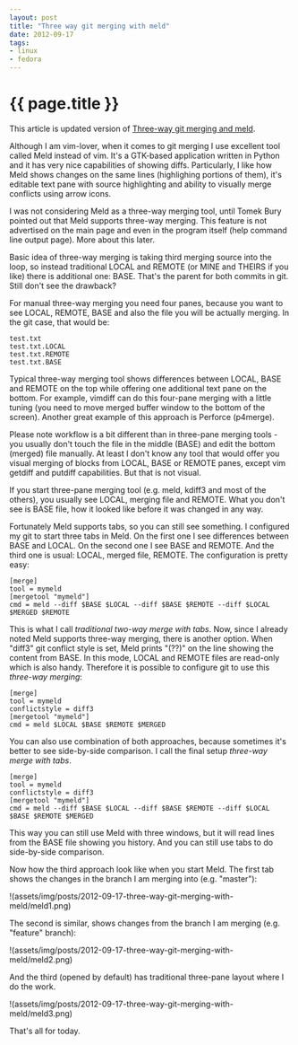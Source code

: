 ```yaml
---
layout: post
title: "Three way git merging with meld"
date: 2012-09-17
tags:
- linux
- fedora
---
```

{{ page.title }}
================

This article is updated version of [Three-way git merging and meld][1].

Although I am vim-lover, when it comes to git merging I use excellent tool
called Meld instead of vim. It's a GTK-based application written in Python and
it has very nice capabilities of showing diffs. Particularly, I like how Meld
shows changes on the same lines (highlighing portions of them), it's editable
text pane with source highlighting and ability to visually merge conflicts
using arrow icons.

I was not considering Meld as a three-way merging tool, until Tomek Bury
pointed out that Meld supports three-way merging. This feature is not
advertised on the main page and even in the program itself (help command line
output page). More about this later.

Basic idea of three-way merging is taking third merging source into the loop,
so instead traditional LOCAL and REMOTE (or MINE and THEIRS if you like) there
is additional one: BASE. That's the parent for both commits in git. Still
don't see the drawback?

For manual three-way merging you need four panes, because you want to see
LOCAL, REMOTE, BASE and also the file you will be actually merging. In the git
case, that would be:

    test.txt
    test.txt.LOCAL
    test.txt.REMOTE
    test.txt.BASE

Typical three-way merging tool shows differences between LOCAL, BASE and
REMOTE on the top while offering one additional text pane on the bottom. For
example, vimdiff can do this four-pane merging with a little tuning (you need
to move merged buffer window to the bottom of the screen). Another great
example of this approach is Perforce (p4merge).

Please note workflow is a bit different than in three-pane merging tools - you
usually don't touch the file in the middle (BASE) and edit the bottom (merged)
file manually. At least I don't know any tool that would offer you visual
merging of blocks from LOCAL, BASE or REMOTE panes, except vim getdiff and
putdiff capabilities. But that is not visual.

If you start three-pane merging tool (e.g. meld, kdiff3 and most of the
others), you usually see LOCAL, merging file and REMOTE. What you don't see is
BASE file, how it looked like before it was changed in any way.

Fortunately Meld supports tabs, so you can still see something. I configured
my git to start three tabs in Meld. On the first one I see differences between
BASE and LOCAL. On the second one I see BASE and REMOTE. And the third one is
usual: LOCAL, merged file, REMOTE. The configuration is pretty easy:

    [merge]
    tool = mymeld
    [mergetool "mymeld"]
    cmd = meld --diff $BASE $LOCAL --diff $BASE $REMOTE --diff $LOCAL $MERGED $REMOTE

This is what I call *traditional two-way merge with tabs*. Now, since I
already noted Meld supports three-way merging, there is another option.
When "diff3" git conflict style is set, Meld prints "(??)" on the line showing
the content from BASE. In this mode, LOCAL and REMOTE files are read-only
which is also handy. Therefore it is possible to configure git to use this
*three-way merging*:

    [merge]
    tool = mymeld
    conflictstyle = diff3
    [mergetool "mymeld"]
    cmd = meld $LOCAL $BASE $REMOTE $MERGED

You can also use combination of both approaches, because sometimes it's better
to see side-by-side comparison. I call the final setup *three-way merge with
tabs*.

    [merge]
    tool = mymeld
    conflictstyle = diff3
    [mergetool "mymeld"]
    cmd = meld --diff $BASE $LOCAL --diff $BASE $REMOTE --diff $LOCAL $BASE $REMOTE $MERGED

This way you can still use Meld with three windows, but it will read lines
from the BASE file showing you history. And you can still use tabs to do
side-by-side comparison.

Now how the third approach look like when you start Meld. The first tab shows
the changes in the branch I am merging into (e.g. "master"):

!(assets/img/posts/2012-09-17-three-way-git-merging-with-meld/meld1.png)

The second is similar, shows changes from the branch I am merging (e.g.
"feature" branch):

!(assets/img/posts/2012-09-17-three-way-git-merging-with-meld/meld2.png)

And the third (opened by default) has traditional three-pane layout where I do
the work.

!(assets/img/posts/2012-09-17-three-way-git-merging-with-meld/meld3.png)

That's all for today.

[1]: http://lukas.zapletalovi.com/2012/06/three-way-git-merging-and-meld.html
